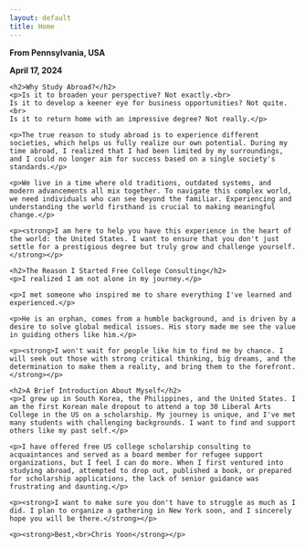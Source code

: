 ```yaml
---
layout: default
title: Home
---
```


<!-- Compelling Letter Section -->
<section id="letter" class="section bg-white">
  <div class="container letter-content">
    <p><strong>From Pennsylvania, USA</strong></p>
    <p><strong>April 17, 2024</strong></p>

    <h2>Why Study Abroad?</h2>
    <p>Is it to broaden your perspective? Not exactly.<br>
    Is it to develop a keener eye for business opportunities? Not quite.<br>
    Is it to return home with an impressive degree? Not really.</p>

    <p>The true reason to study abroad is to experience different societies, which helps us fully realize our own potential. During my time abroad, I realized that I had been limited by my surroundings, and I could no longer aim for success based on a single society's standards.</p>

    <p>We live in a time where old traditions, outdated systems, and modern advancements all mix together. To navigate this complex world, we need individuals who can see beyond the familiar. Experiencing and understanding the world firsthand is crucial to making meaningful change.</p>

    <p><strong>I am here to help you have this experience in the heart of the world: the United States. I want to ensure that you don't just settle for a prestigious degree but truly grow and challenge yourself.</strong></p>

    <h2>The Reason I Started Free College Consulting</h2>
    <p>I realized I am not alone in my journey.</p>

    <p>I met someone who inspired me to share everything I've learned and experienced.</p>

    <p>He is an orphan, comes from a humble background, and is driven by a desire to solve global medical issues. His story made me see the value in guiding others like him.</p>

    <p><strong>I won't wait for people like him to find me by chance. I will seek out those with strong critical thinking, big dreams, and the determination to make them a reality, and bring them to the forefront.</strong></p>

    <h2>A Brief Introduction About Myself</h2>
    <p>I grew up in South Korea, the Philippines, and the United States. I am the first Korean male dropout to attend a top 30 Liberal Arts College in the US on a scholarship. My journey is unique, and I've met many students with challenging backgrounds. I want to find and support others like my past self.</p>

    <p>I have offered free US college scholarship consulting to acquaintances and served as a board member for refugee support organizations, but I feel I can do more. When I first ventured into studying abroad, attempted to drop out, published a book, or prepared for scholarship applications, the lack of senior guidance was frustrating and daunting.</p>

    <p><strong>I want to make sure you don't have to struggle as much as I did. I plan to organize a gathering in New York soon, and I sincerely hope you will be there.</strong></p>

    <p><strong>Best,<br>Chris Yoon</strong></p>
  </div>
</section>
